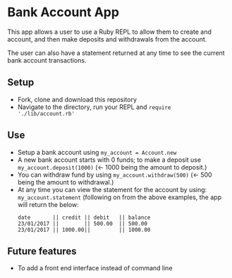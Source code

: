 # Bank Account App

This app allows a user to use a Ruby REPL to allow them to create and account, and then make deposits and withdrawals from the account.

The user can also have a statement returned at any time to see the current bank account transactions.

## Setup
* Fork, clone and download this repository
* Navigate to the directory, run your REPL and ```require './lib/account.rb'```

## Use
* Setup a bank account using ```my_account = Account.new```
* A new bank account starts with 0 funds; to make a deposit use ```my_account.deposit(1000)``` (<- 1000 being the amount to deposit.)
* You can withdraw fund by using ```my_account.withdraw(500)``` (<- 500 being the amount to withdrawal.)
* At any time you can view the statement for the account by using: ```my_account.statement``` (following on from the above examples, the app will return the below:
  ```
  date       || credit || debit   || balance
  23/01/2017 ||        || 500.00  || 500.00
  23/01/2017 || 1000.00||         || 1000.00
  ```

## Future features
* To add a front end interface instead of command line
